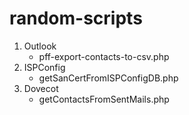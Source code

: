 # random-scripts

1. Outlook
   - pff-export-contacts-to-csv.php
2. ISPConfig
   - getSanCertFromISPConfigDB.php
3. Dovecot
   - getContactsFromSentMails.php
